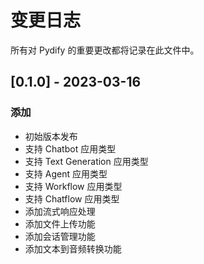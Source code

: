 # 变更日志

所有对 Pydify 的重要更改都将记录在此文件中。

## [0.1.0] - 2023-03-16

### 添加

- 初始版本发布
- 支持 Chatbot 应用类型
- 支持 Text Generation 应用类型
- 支持 Agent 应用类型
- 支持 Workflow 应用类型
- 支持 Chatflow 应用类型
- 添加流式响应处理
- 添加文件上传功能
- 添加会话管理功能
- 添加文本到音频转换功能
